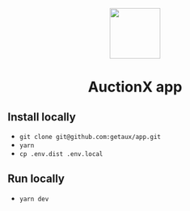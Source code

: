 <p align="center">
    <img width="100" src="https://user-images.githubusercontent.com/1866496/173375782-cf5bcb4e-8e7d-4e0f-984f-fef5202362a0.png"/>
</p>

<h1 align="center">AuctionX app</h1>

## Install locally

- `git clone git@github.com:getaux/app.git`
- `yarn`
- `cp .env.dist .env.local`

## Run locally

- `yarn dev`

